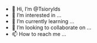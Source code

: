 - 👋 Hi, I’m @Tsiorylds
- 👀 I’m interested in ...
- 🌱 I’m currently learning ...
- 💞️ I’m looking to collaborate on ...
- 📫 How to reach me ...

<!---
Tsiorylds/Tsiorylds is a ✨ special ✨ repository because its `README.md` (this file) appears on your GitHub profile.
You can click the Preview link to take a look at your changes.
--->
